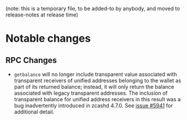 (note: this is a temporary file, to be added-to by anybody, and moved to
release-notes at release time)

Notable changes
===============

RPC Changes
-----------

- `getbalance` will no longer include transparent value associated with
  transparent receivers of unified addresses belonging to the wallet as part
  of its returned balance; instead, it will only return the balance associated
  with legacy transparent addresses. The inclusion of transparent balance for
  unified address receivers in this result was a bug inadvertently introduced
  in zcashd 4.7.0. See [issue #5941](https://github.com/zcash/zcash/issues/5941)
  for additional detail.
